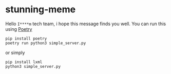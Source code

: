 # stunning-meme
Hello `I****m` tech team, i hope this message finds you well. You can run this using [Poetry](https://github.com/python-poetry/poetry)
```
pip install poetry
poetry run python3 simple_server.py
```
or simply
```
pip install lxml
python3 simple_server.py
```
